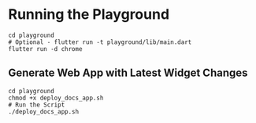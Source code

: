 # Running the Playground

```
cd playground
# Optional - flutter run -t playground/lib/main.dart
flutter run -d chrome
```

## Generate Web App with Latest Widget Changes

```
cd playground
chmod +x deploy_docs_app.sh
# Run the Script
./deploy_docs_app.sh 
```
